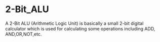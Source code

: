 # 2-Bit_ALU
A 2-Bit ALU (Arithmetic Logic Unit) is basically a small 2-bit digital calculator which is used for calculating some operations  including  ADD, AND,OR,NOT,etc.
